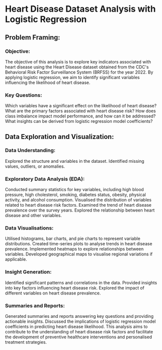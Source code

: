 # Heart Disease Dataset Analysis with Logistic Regression
## Problem Framing:
### Objective:
The objective of this analysis is to explore key indicators associated with heart disease using the Heart Disease dataset obtained from the CDC's Behavioral Risk Factor Surveillance System (BRFSS) for the year 2022. By applying logistic regression, we aim to identify significant variables influencing the likelihood of heart disease.
### Key Questions:
Which variables have a significant effect on the likelihood of heart disease?
What are the primary factors associated with heart disease risk?
How does class imbalance impact model performance, and how can it be addressed?
What insights can be derived from logistic regression model coefficients?
## Data Exploration and Visualization:
### Data Understanding:
Explored the structure and variables in the dataset.
Identified missing values, outliers, or anomalies.
### Exploratory Data Analysis (EDA):
Conducted summary statistics for key variables, including high blood pressure, high cholesterol, smoking, diabetes status, obesity, physical activity, and alcohol consumption.
Visualised the distribution of variables related to heart disease risk factors.
Examined the trend of heart disease prevalence over the survey years.
Explored the relationship between heart disease and other variables.
### Data Visualisations:
Utilised histograms, bar charts, and pie charts to represent variable distributions.
Created time-series plots to analyse trends in heart disease prevalence.
Implemented heatmaps to explore relationships between variables.
Developed geographical maps to visualise regional variations if applicable.
### Insight Generation:
Identified significant patterns and correlations in the data.
Provided insights into key factors influencing heart disease risk.
Explored the impact of different variables on heart disease prevalence.
### Summaries and Reports:
Generated summaries and reports answering key questions and providing actionable insights.
Discussed the implications of logistic regression model coefficients in predicting heart disease likelihood.
This analysis aims to contribute to the understanding of heart disease risk factors and facilitate the development of preventive healthcare interventions and personalised treatment strategies.
